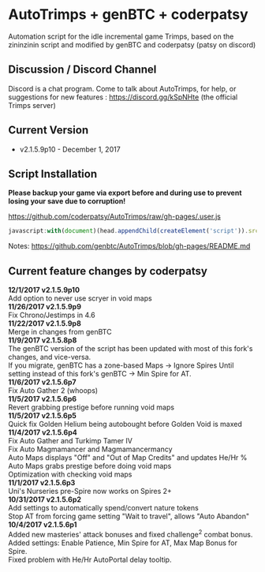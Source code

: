 # AutoTrimps + genBTC + coderpatsy
Automation script for the idle incremental game Trimps, based on the zininzinin script and modified by genBTC and coderpatsy (patsy on discord)<br />

## Discussion / Discord Channel
Discord is a chat program. Come to talk about AutoTrimps, for help, or suggestions for new features : https://discord.gg/kSpNHte (the official Trimps server)

## Current Version
- v2.1.5.9p10 - December 1, 2017

## Script Installation
**Please backup your game via export before and during use to prevent losing your save due to corruption!**

https://github.com/coderpatsy/AutoTrimps/raw/gh-pages/.user.js

```js
javascript:with(document)(head.appendChild(createElement('script')).src='https://coderpatsy.github.io/AutoTrimps/AutoTrimps2.js')._
```

Notes: https://github.com/genbtc/AutoTrimps/blob/gh-pages/README.md

## Current feature changes by coderpatsy
**12/1/2017 v2.1.5.9p10**
<br>Add option to never use scryer in void maps
<br>**11/26/2017 v2.1.5.9p9**
<br>Fix Chrono/Jestimps in 4.6
<br>**11/22/2017 v2.1.5.9p8**
<br>Merge in changes from genBTC
<br>**11/9/2017 v2.1.5.8p8**
<br>The genBTC version of the script has been updated with most of this fork's changes, and vice-versa.
<br>If you migrate, genBTC has a zone-based Maps -> Ignore Spires Until setting instead of this fork's genBTC -> Min Spire for AT.
<br>**11/6/2017 v2.1.5.6p7**
<br>Fix Auto Gather 2 (whoops)
<br>**11/5/2017 v2.1.5.6p6**
<br>Revert grabbing prestige before running void maps
<br>**11/5/2017 v2.1.5.6p5**
<br>Quick fix Golden Helium being autobought before Golden Void is maxed
<br>**11/4/2017 v2.1.5.6p4**
<br>Fix Auto Gather and Turkimp Tamer IV
<br>Fix Auto Magmamancer and Magmamancermancy
<br>Auto Maps displays "Off" and "Out of Map Credits" and updates He/Hr %
<br>Auto Maps grabs prestige before doing void maps
<br>Optimization with checking void maps
<br>**11/1/2017 v2.1.5.6p3**
<br>Uni's Nurseries pre-Spire now works on Spires 2+
<br>**10/31/2017 v2.1.5.6p2**
<br>Add settings to automatically spend/convert nature tokens
<br>Stop AT from forcing game setting "Wait to travel", allows "Auto Abandon"
<br>**10/4/2017 v2.1.5.6p1**
<br>Added new masteries' attack bonuses and fixed challenge<sup>2</sup> combat bonus.
<br>Added settings: Enable Patience, Min Spire for AT, Max Map Bonus for Spire.
<br>Fixed problem with He/Hr AutoPortal delay tooltip.
